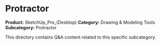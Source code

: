 # Protractor

**Product:** SketchUp_Pro_(Desktop)
**Category:** Drawing & Modeling Tools
**Subcategory:** Protractor

This directory contains Q&A content related to this specific subcategory.
